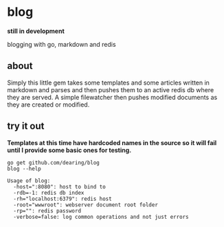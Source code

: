 blog
====
**still in development**

blogging with go, markdown and redis

about
-----

Simply this little gem takes some templates and some articles written in markdown
and parses and then pushes them to an active redis db where they are served.  A simple
filewatcher then pushes modified documents as they are created or modified.


try it out
---
**Templates at this time have hardcoded names in the source so it will fail until I provide some basic ones for testing.**
```
go get github.com/dearing/blog
blog --help

Usage of blog:
  -host=":8080": host to bind to
  -rdb=-1: redis db index
  -rh="localhost:6379": redis host
  -root="wwwroot": webserver document root folder
  -rp="": redis password
  -verbose=false: log common operations and not just errors
```
